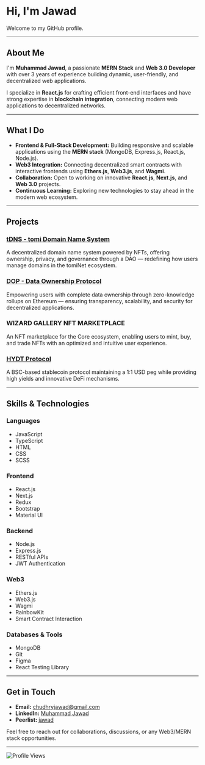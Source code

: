 # Hi, I'm Jawad

Welcome to my GitHub profile.

---

## About Me

I'm **Muhammad Jawad**, a passionate **MERN Stack** and **Web 3.0 Developer** with over 3 years of experience building dynamic, user-friendly, and decentralized web applications.

I specialize in **React.js** for crafting efficient front-end interfaces and have strong expertise in **blockchain integration**, connecting modern web applications to decentralized networks.

---

## What I Do

- **Frontend & Full-Stack Development:** Building responsive and scalable applications using the **MERN stack** (MongoDB, Express.js, React.js, Node.js).  
- **Web3 Integration:** Connecting decentralized smart contracts with interactive frontends using **Ethers.js**, **Web3.js**, and **Wagmi**.  
- **Collaboration:** Open to working on innovative **React.js**, **Next.js**, and **Web 3.0** projects.  
- **Continuous Learning:** Exploring new technologies to stay ahead in the modern web ecosystem.  

---

## Projects

### [tDNS - tomi Domain Name System](https://domains.tomi.com)
A decentralized domain name system powered by NFTs, offering ownership, privacy, and governance through a DAO — redefining how users manage domains in the tomiNet ecosystem.

### [DOP - Data Ownership Protocol](https://dop.org/)
Empowering users with complete data ownership through zero-knowledge rollups on Ethereum — ensuring transparency, scalability, and security for decentralized applications.

### WIZARD GALLERY NFT MARKETPLACE
An NFT marketplace for the Core ecosystem, enabling users to mint, buy, and trade NFTs with an optimized and intuitive user experience.

### [HYDT Protocol](https://app.hydtprotocol.com/HYDT/dashboard)
A BSC-based stablecoin protocol maintaining a 1:1 USD peg while providing high yields and innovative DeFi mechanisms.

---

## Skills & Technologies

### Languages
- JavaScript  
- TypeScript  
- HTML  
- CSS  
- SCSS  

### Frontend
- React.js  
- Next.js  
- Redux  
- Bootstrap  
- Material UI  

### Backend
- Node.js  
- Express.js  
- RESTful APIs  
- JWT Authentication  

### Web3
- Ethers.js  
- Web3.js  
- Wagmi  
- RainbowKit  
- Smart Contract Interaction  

### Databases & Tools
- MongoDB  
- Git  
- Figma  
- React Testing Library  

---

## Get in Touch

- **Email:** [chudhryjawad@gmail.com](mailto:chudhryjawad@gmail.com)  
- **LinkedIn:** [Muhammad Jawad](https://www.linkedin.com/in/muhammad-jawad-6aa7b21a1/)  
- **Peerlist:** [jawad](https://peerlist.io/jawad)

Feel free to reach out for collaborations, discussions, or any Web3/MERN stack opportunities.

---

<img src="https://komarev.com/ghpvc/?username=m-Jawa-d&style=for-the-badge&color=blue" alt="Profile Views"/>
